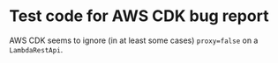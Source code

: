 # Test code for AWS CDK bug report

AWS CDK seems to ignore (in at least some cases) `proxy=false` on a `LambdaRestApi`.
